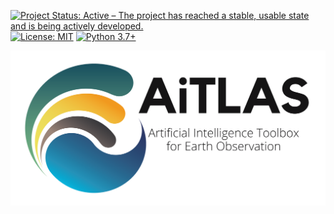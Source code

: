 [![Project Status: Active – The project has reached a stable, usable state and is being actively developed.](https://www.repostatus.org/badges/latest/active.svg?style=for-the-badge)](https://www.repostatus.org/#active) [![License: MIT](https://img.shields.io/badge/License-MIT-yellow.svg)](https://github.com/biasvariancelabs/aitlas/blob/master/LICENSE) [![Python 3.7+](https://img.shields.io/badge/python-3.7+-blue.svg)](https://www.python.org/downloads/release/python-370/) 

![logo](media/AiTALS_horizontal_gradient_subtitle.png)

